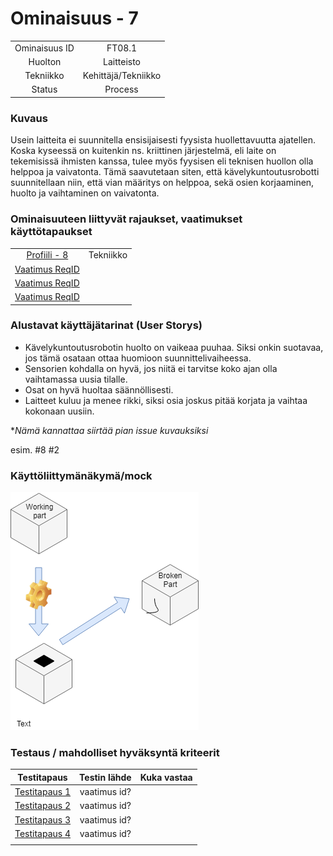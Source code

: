 # Ominaisuus - 7


| | |
|:-:|:-:|
| Ominaisuus ID | FT08.1 |
| Huolton | Laitteisto |
| Tekniikko | Kehittäjä/Tekniikko |
| Status | Process |

### Kuvaus

Usein laitteita ei suunnitella ensisijaisesti fyysista huollettavuutta ajatellen.
Koska kyseessä on kuitenkin ns. kriittinen järjestelmä, eli laite on tekemisissä ihmisten kanssa, tulee myös fyysisen eli teknisen huollon olla helppoa ja vaivatonta.
Tämä saavutetaan siten, että kävelykuntoutusrobotti suunnitellaan niin, että vian määritys on helppoa, sekä osien korjaaminen, huolto ja vaihtaminen on vaivatonta.

### Ominaisuuteen liittyvät rajaukset, vaatimukset käyttötapaukset

| | |
|:-:|:-:|
| [Profiili - 8](https://gitlab.labranet.jamk.fi/m3268---vuosi-2019/ttos0100---2019-toteutus/blob/master/dokumentit/02-vaatimusmaarittely/Profiilit%20ja%20sidosryhm%C3%A4t/Profiili-8.md) | Tekniikko |
| [Vaatimus ReqID]() |  | 
| [Vaatimus ReqID]() |  | 
| [Vaatimus ReqID]() |  | 

### Alustavat käyttäjätarinat (User Storys)

* Kävelykuntoutusrobotin huolto on vaikeaa puuhaa. Siksi onkin suotavaa, jos tämä osataan ottaa huomioon suunnittelivaiheessa.
* Sensorien kohdalla on hyvä, jos niitä ei tarvitse koko ajan olla vaihtamassa uusia tilalle.
* Osat on hyvä huoltaa säännöllisesti.
* Laitteet kuluu ja menee rikki, siksi osia joskus pitää korjata ja vaihtaa kokonaan uusiin.

**Nämä kannattaa siirtää pian issue kuvauksiksi*

esim. #8 #2


### Käyttöliittymänäkymä/mock 

![](dokumentit/02-vaatimusmaarittely/kuvat/ReplaceParts.PNG)


### Testaus / mahdolliset hyväksyntä kriteerit 

| Testitapaus  | Testin lähde  | Kuka vastaa  |
|:-: | :-:|:-:|
| [Testitapaus 1]()  | vaatimus id?   |   |
| [Testitapaus 2]()  | vaatimus id?   |   |
| [Testitapaus 3]()  | vaatimus id?   |   |
| [Testitapaus 4]()  | vaatimus id?   |   |
| | |
